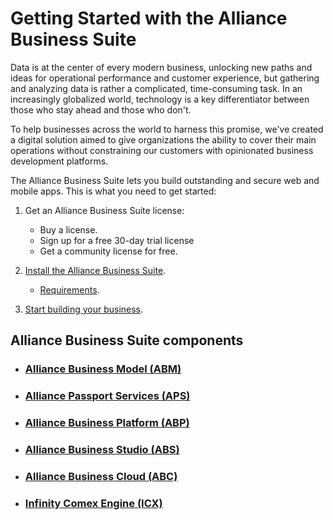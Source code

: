 # Getting Started with the Alliance Business Suite

Data is at the center of every modern business, unlocking new paths and ideas for operational performance and customer experience, but gathering and analyzing data is rather a complicated, time-consuming task. In an increasingly globalized world, technology is a key differentiator between those who stay ahead and those who don't. 

To help businesses across the world to harness this promise, we've created a digital solution aimed to give organizations the ability to cover their main operations without constraining our customers with opinionated business development platforms.

The Alliance Business Suite lets you build outstanding and secure web and mobile apps. This is what you need to get started:

1. Get an Alliance Business Suite license:

   -  Buy a license. 
   -  Sign up for a free 30-day trial license
   -  Get a community license for free. 


1. [Install the Alliance Business Suite](/Fundamentals/Installation.md).
   -  [Requirements](/Requirements.md). 

1. [Start building your business](/Fundamentals.md).

## Alliance Business Suite components

- ### [Alliance Business Model (ABM)](/Products/Alliance-Business-Model.html)
- ### [Alliance Passport Services (APS)](/Products/Alliance-Passport-Services.html)
- ### [Alliance Business Platform (ABP)](/Products/Alliance-Business-Platform.html)
- ### [Alliance Business Studio (ABS)](/Products/Alliance-Business-Studio.html)
- ### [Alliance Business Cloud (ABC)](/Products/Alliance-Business-Cloud.html)
- ### [Infinity Comex Engine (ICX)](/Products/Infinity-Comex-Engine.html)

